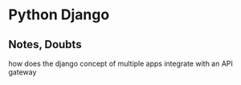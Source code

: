 # Python Django

## Notes, Doubts

how does the django concept of multiple apps integrate with an API gateway


